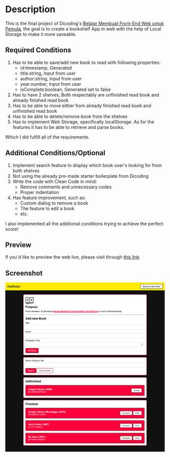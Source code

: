 # Description

This is the final project of Dicoding's [Belajar Membuat Front-End Web untuk Pemula](https://www.dicoding.com/academies/315), the goal is to create a bookshelf App in web with the help of Local Storage to make it more saveable.

## Required Conditions

1. Has to be able to save/add new book to read with following properties:
   - id:timestamp, Generated
   - title:string, Input from user
   - author:string, Input from user
   - year:number, Input from user
   - isComplete:boolean, Generated set to false
2. Has to have 2 shelves; Both respectably are unfinished read book and already finished read book
3. Has to be able to move either from already finished read book and unfinished read book
4. Has to be able to delete/remove book from the shelves
5. Has to implement Web Storage, specifically localStorage. As for the features it has to be able to retrieve and parse books.

Which I did fulfill all of the requirements.

## Additional Conditions/Optional

1. Implement search feature to display which book user's looking for from both shelves
2. Not using the already pre-made starter boilerplate from Dicoding
3. Write the code with Clean Code in mind:
   - Remove comments and unnecessary codes
   - Proper indentation
4. Has feature improvement, such as:
   - Custom dialog to remove a book
   - The feature to edit a book
   - etc.

I also implemented all the additional conditions trying to achieve the perfect score!

## Preview

If you'd like to preview the web live, please visit through [this link](https://fajar13k.github.io/belajar-membuat-frontend-web-untuk-pemula/)

## Screenshot

![preview-page](assets/preview.png)
